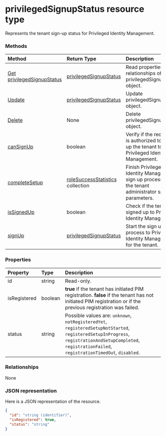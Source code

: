 # privilegedSignupStatus resource type

Represents the tenant sign-up status for Privileged Identity Management.


### Methods

| Method		   | Return Type	|Description|
|:---------------|:--------|:----------|
|[Get privilegedSignupStatus](../api/privilegedsignupstatus_get.md) | [privilegedSignupStatus](privilegedsignupstatus.md) |Read properties and relationships of privilegedSignupStatus object.|
|[Update](../api/privilegedsignupstatus_update.md) | [privilegedSignupStatus](privilegedsignupstatus.md)	|Update privilegedSignupStatus object. |
|[Delete](../api/privilegedsignupstatus_delete.md) | None |Delete privilegedSignupStatus object. |
|[canSignUp](../api/privilegedsignupstatus_cansignup.md)|boolean|Verify if the requestor is authorized to sign up the tenant to Privileged Identity Management.|
|[completeSetup](../api/privilegedsignupstatus_completesetup.md)|[roleSuccessStatistics](rolesuccessstatistics.md) collection|Finish Privileged Identity Management sign up process with the tenant administrator specified parameters.|
|[isSignedUp](../api/privilegedsignupstatus_issignedup.md)|boolean|Check if the tenant is signed up to Privileged Identity Management.|
|[signUp](../api/privilegedsignupstatus_signup.md)|[privilegedSignupStatus](privilegedsignupstatus.md)|Start the sign up process to Privileged Identity Management for the tenant.|

### Properties
| Property	   | Type	|Description|
|:---------------|:--------|:----------|
|id|string| Read-only.|
|isRegistered|boolean|**true** if the tenant has initiated PIM registration. **false** if the tenant has not initiated PIM registration or if the previous registration was failed.|
|status|string| Possible values are: `unknown`, `notRegisteredYet`, `registeredSetupNotStarted`, `registeredSetupInProgress`, `registrationAndSetupCompleted`, `registrationFailed`, `registrationTimedOut`, `disabled`.|

### Relationships
None


### JSON representation

Here is a JSON representation of the resource.

<!-- {
  "blockType": "resource",
  "optionalProperties": [

  ],
  "@odata.type": "microsoft.graph.privilegedSignupStatus"
}-->

```json
{
  "id": "string (identifier)",
  "isRegistered": true,
  "status": "string"
}

```

<!-- uuid: 8fcb5dbc-d5aa-4681-8e31-b001d5168d79
2015-10-25 14:57:30 UTC -->
<!-- {
  "type": "#page.annotation",
  "description": "privilegedSignupStatus resource",
  "keywords": "",
  "section": "documentation",
  "tocPath": ""
}-->